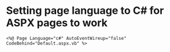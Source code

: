 # Setting page language to C# for ASPX pages to work
`<%@ Page Language="c#" AutoEventWireup="false" CodeBehind="Default.aspx.vb" %>`